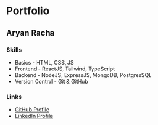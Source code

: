 # Portfolio

## Aryan Racha

### Skills

- Basics - HTML, CSS, JS
- Frontend - ReactJS, Tailwind, TypeScript
- Backend - NodeJS, ExpressJS, MongoDB, PostgresSQL
- Version Control - Git & GitHub

### Links

- [GitHub Profile](https://github.com/aryanracha)
- [LinkedIn Profile](www.linkedin.com/in/aryan-racha)
